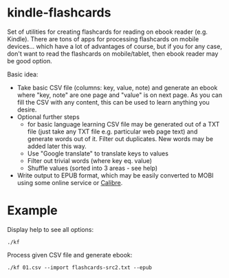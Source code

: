 # kindle-flashcards
Set of utilities for  creating flashcards for reading on ebook reader (e.g. Kindle).
There are tons of apps for processing flashcards on mobile devices... which have a lot of advantages
of course, but if you for any case, don't want to read the flashcards on mobile/tablet, then
ebook reader may be good option. 

Basic idea:
* Take basic CSV file (columns: key, value, note) and generate an ebook where "key, note" are one page
  and "value" is on next page.
  As you can fill the CSV with any content, this can be used to learn anything you desire.
* Optional further steps
  * for basic language learning CSV file may be generated out of a TXT file (just take 
    any TXT file e.g. particular web page text) and generate words out of it. Filter out duplicates.
    New words may be added later this way.
  * Use "Google translate" to translate keys to values 
  * Filter out trivial words (where key eq. value)
  * Shuffle values (sorted into 3 areas - see help)    
* Write output to EPUB format, which may be easily converted to MOBI using some online
  service or [Calibre](https://manual.calibre-ebook.com/generated/en/ebook-convert.html).

# Example
Display help to see all options:

``./kf``

Process given CSV file and generate ebook:

``./kf 01.csv --import flashcards-src2.txt --epub``
